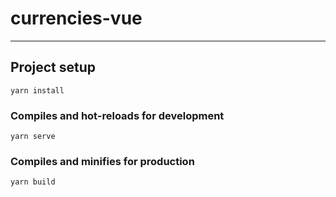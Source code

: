 # currencies-vue

----------------------------------------------

## Project setup
```
yarn install
```

### Compiles and hot-reloads for development
```
yarn serve
```

### Compiles and minifies for production
```
yarn build
```


